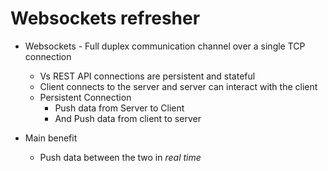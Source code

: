 # Websockets refresher

- Websockets - Full duplex communication channel over a single TCP connection
  - Vs REST API connections are persistent and stateful
  - Client connects to the server and server can interact with the client
  - Persistent Connection
    - Push data from Server to Client
    - And Push data from client to server

- Main benefit
  - Push data between the two in *real time*

